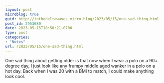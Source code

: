 ```yaml
---
layout: post
microblog: true
guid: http://inthedeltawaves.micro.blog/2023/05/15/one-sad-thing.html
post_id: 2953680
date: 2023-05-15T18:50:21-0700
type: post
categories:
- "Notes"
url: /2023/05/15/one-sad-thing.html
---
```

One sad thing about getting older is that now when I wear a polo on a 90+ degree day, I just look like any frumpy middle aged wanker in a polo on a hot day. Back when I was 20 with a BMI to match, I could make anything look cool. 
